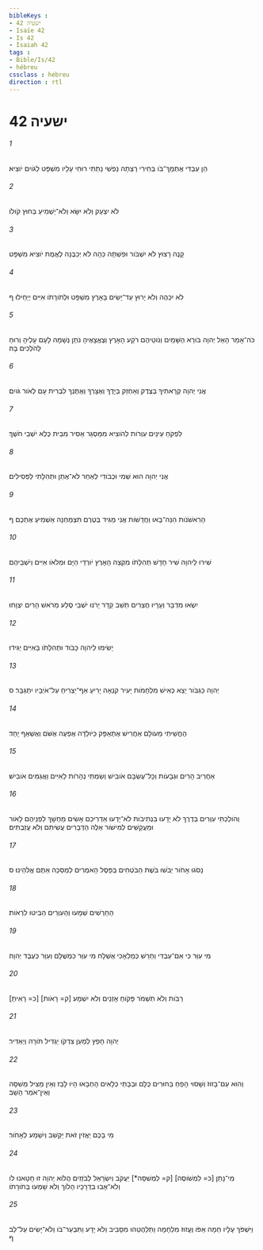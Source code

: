 ```yaml
---
bibleKeys : 
- ישעיה 42
- Isaïe 42
- Is 42
- Isaiah 42
tags : 
- Bible/Is/42
- hébreu
cssclass : hébreu
direction : rtl
---
```


# ישעיה 42

###### 1
הֵן עַבְדִּי אֶתְמָךְ־בֹּו בְּחִירִי רָצְתָה נַפְשִׁי נָתַתִּי רוּחִי עָלָיו מִשְׁפָּט לַגֹּויִם יֹוצִיא׃
###### 2
לֹא יִצְעַק וְלֹא יִשָּׂא וְלֹא־יַשְׁמִיעַ בַּחוּץ קֹולֹו׃
###### 3
קָנֶה רָצוּץ לֹא יִשְׁבֹּור וּפִשְׁתָּה כֵהָה לֹא יְכַבֶּנָּה לֶאֱמֶת יֹוצִיא מִשְׁפָּט׃
###### 4
לֹא יִכְהֶה וְלֹא יָרוּץ עַד־יָשִׂים בָּאָרֶץ מִשְׁפָּט וּלְתֹורָתֹו אִיִּים יְיַחֵילוּ׃ ף
###### 5
כֹּה־אָמַר הָאֵל יְהוָה בֹּורֵא הַשָּׁמַיִם וְנֹוטֵיהֶם רֹקַע הָאָרֶץ וְצֶאֱצָאֶיהָ נֹתֵן נְשָׁמָה לָעָם עָלֶיהָ וְרוּחַ לַהֹלְכִים בָּהּ׃
###### 6
אֲנִי יְהוָה קְרָאתִיךָ בְצֶדֶק וְאַחְזֵק בְּיָדֶךָ וְאֶצָּרְךָ וְאֶתֶּנְךָ לִבְרִית עָם לְאֹור גֹּויִם׃
###### 7
לִפְקֹחַ עֵינַיִם עִוְרֹות לְהֹוצִיא מִמַּסְגֵּר אַסִּיר מִבֵּית כֶּלֶא יֹשְׁבֵי חֹשֶׁךְ׃
###### 8
אֲנִי יְהוָה הוּא שְׁמִי וּכְבֹודִי לְאַחֵר לֹא־אֶתֵּן וּתְהִלָּתִי לַפְּסִילִים׃
###### 9
הָרִאשֹׁנֹות הִנֵּה־בָאוּ וַחֲדָשֹׁות אֲנִי מַגִּיד בְּטֶרֶם תִּצְמַחְנָה אַשְׁמִיעַ אֶתְכֶם׃ ף
###### 10
שִׁירוּ לַיהוָה שִׁיר חָדָשׁ תְּהִלָּתֹו מִקְצֵה הָאָרֶץ יֹורְדֵי הַיָּם וּמְלֹאֹו אִיִּים וְיֹשְׁבֵיהֶם׃
###### 11
יִשְׂאוּ מִדְבָּר וְעָרָיו חֲצֵרִים תֵּשֵׁב קֵדָר יָרֹנּוּ יֹשְׁבֵי סֶלַע מֵרֹאשׁ הָרִים יִצְוָחוּ׃
###### 12
יָשִׂימוּ לַיהוָה כָּבֹוד וּתְהִלָּתֹו בָּאִיִּים יַגִּידוּ׃
###### 13
יְהוָה כַּגִּבֹּור יֵצֵא כְּאִישׁ מִלְחָמֹות יָעִיר קִנְאָה יָרִיעַ אַף־יַצְרִיחַ עַל־אֹיְבָיו יִתְגַּבָּר׃ ס
###### 14
הֶחֱשֵׁיתִי מֵעֹולָם אַחֲרִישׁ אֶתְאַפָּק כַּיֹּולֵדָה אֶפְעֶה אֶשֹּׁם וְאֶשְׁאַף יָחַד׃
###### 15
אַחֲרִיב הָרִים וּגְבָעֹות וְכָל־עֶשְׂבָּם אֹובִישׁ וְשַׂמְתִּי נְהָרֹות לָאִיִּים וַאֲגַמִּים אֹובִישׁ׃
###### 16
וְהֹולַכְתִּי עִוְרִים בְּדֶרֶךְ לֹא יָדָעוּ בִּנְתִיבֹות לֹא־יָדְעוּ אַדְרִיכֵם אָשִׂים מַחְשָׁךְ לִפְנֵיהֶם לָאֹור וּמַעֲקַשִּׁים לְמִישֹׁור אֵלֶּה הַדְּבָרִים עֲשִׂיתִם וְלֹא עֲזַבְתִּים׃
###### 17
נָסֹגוּ אָחֹור יֵבֹשׁוּ בֹשֶׁת הַבֹּטְחִים בַּפָּסֶל הָאֹמְרִים לְמַסֵּכָה אַתֶּם אֱלֹהֵינוּ׃ ס
###### 18
הַחֵרְשִׁים שְׁמָעוּ וְהַעִוְרִים הַבִּיטוּ לִרְאֹות׃
###### 19
מִי עִוֵּר כִּי אִם־עַבְדִּי וְחֵרֵשׁ כְּמַלְאָכִי אֶשְׁלָח מִי עִוֵּר כִּמְשֻׁלָּם וְעִוֵּר כְּעֶבֶד יְהוָה׃
###### 20
[כ= רָאִיתָ] [ק= רָאֹות] רַבֹּות וְלֹא תִשְׁמֹר פָּקֹוחַ אָזְנַיִם וְלֹא יִשְׁמָע׃
###### 21
יְהוָה חָפֵץ לְמַעַן צִדְקֹו יַגְדִּיל תֹּורָה וְיַאְדִּיר׃
###### 22
וְהוּא עַם־בָּזוּז וְשָׁסוּי הָפֵחַ בַּחוּרִים כֻּלָּם וּבְבָתֵּי כְלָאִים הָחְבָּאוּ הָיוּ לָבַז וְאֵין מַצִּיל מְשִׁסָּה וְאֵין־אֹמֵר הָשַׁב׃
###### 23
מִי בָכֶם יַאֲזִין זֹאת יַקְשִׁב וְיִשְׁמַע לְאָחֹור׃
###### 24
מִי־נָתַן [כ= לִמְשֹׁוסֶה] [ק= לִמְשִׁסָּה*] יַעֲקֹב וְיִשְׂרָאֵל לְבֹזְזִים הֲלֹוא יְהוָה זוּ חָטָאנוּ לֹו וְלֹא־אָבוּ בִדְרָכָיו הָלֹוךְ וְלֹא שָׁמְעוּ בְּתֹורָתֹו׃
###### 25
וַיִּשְׁפֹּךְ עָלָיו חֵמָה אַפֹּו וֶעֱזוּז מִלְחָמָה וַתְּלַהֲטֵהוּ מִסָּבִיב וְלֹא יָדָע וַתִּבְעַר־בֹּו וְלֹא־יָשִׂים עַל־לֵב׃ ף
